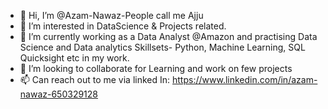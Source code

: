 - 👋 Hi, I’m @Azam-Nawaz-People call me Ajju
- 👀 I’m interested in DataScience & Projects related.
- 🌱 I’m currently working as a Data Analyst @Amazon and practising Data Science and Data analytics Skillsets- Python, Machine Learning, SQL Quicksight etc in my work.
- 💞️ I’m looking to collaborate for Learning and work on few projects 
- 📫 Can reach out to me via linked In: https://www.linkedin.com/in/azam-nawaz-650329128

<!---
Azam-Nawaz-Ajju/Azam-Nawaz-Ajju is a ✨ special ✨ repository because its `README.md` (this file) appears on your GitHub profile.
You can click the Preview link to take a look at your changes.
--->
